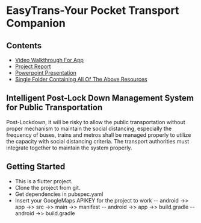 # EasyTrans-Your Pocket Transport Companion

## Contents

- [Video Walkthrough For App](https://viswharajhospital-my.sharepoint.com/:v:/g/personal/1032181584_mitwpu_ac_in/ESwlyQ-cgoFEtuWGTdIhlW4BZsiqHd5hwDsxTviSPrHu6g?e=f8RySm)
- [Project Report](https://viswharajhospital-my.sharepoint.com/:b:/g/personal/1032181584_mitwpu_ac_in/EStexK3Fg3RKr2Na8X3spBoBhnCxts60rTlvbSmnpXwUbw?e=ilrqKE)
- [Powerpoint Presentation](https://viswharajhospital-my.sharepoint.com/:p:/g/personal/1032181584_mitwpu_ac_in/EfPHTzZHXr5Fl3Ww6pMYVYsBttVZDyeCgZ0e8iLqGuw3jQ?e=g2Wsk9)
- [Single Folder Containing All Of The Above Resources](https://viswharajhospital-my.sharepoint.com/:f:/g/personal/1032181584_mitwpu_ac_in/Ev9JODcTbBZEg_5Aqw__dEQB2h5pePzM22NleE6zExbN9A?e=QK0JIV)

## Intelligent Post-Lock Down Management System for Public Transportation

Post-Lockdown, it will be risky to allow the public transportation without proper mechanism to maintain the social distancing, 
especially the frequency of buses, trains and metros shall be managed properly to utilize the capacity with social distancing criteria. 
The transport authorities must integrate together to maintain the system properly.

## Getting Started

- This is a flutter project.
- Clone the project from git.
- Get dependencies in pubspec.yaml
- Insert your GoogleMaps APIKEY for the project to work
-- android ->> app ->> src ->> main ->> manifest 
-- android ->> app ->> build.gradle
-- android ->> build.gradle
